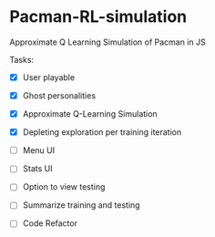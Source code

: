 # Pacman-RL-simulation
Approximate Q Learning Simulation of Pacman in JS

Tasks:
- [x] User playable
- [x] Ghost personalities
- [x] Approximate Q-Learning Simulation
- [x] Depleting exploration per training iteration
- [ ] Menu UI
- [ ] Stats UI
- [ ] Option to view testing
- [ ] Summarize training and testing
- [ ] Code Refactor


